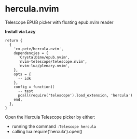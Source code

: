 # hercula.nvim
Telescope EPUB picker with floating epub.nvim reader

**Install via Lazy**
```
return {
  {
    'cx-pete/hercula.nvim',
    dependencies = {
      'CrystalDime/epub.nvim',
      'nvim-telescope/telescope.nvim',
      'nvim-lua/plenary.nvim',
    },
    opts = {
      -- idk
    },
    config = function()
      -- test
      pcall(require('telescope').load_extension, 'hercula')
    end,
  },
}
```

Open the Hercula Telescope picker by either:

- running the command `:Telescope hercula`
- calling lua require('hercula').open()
